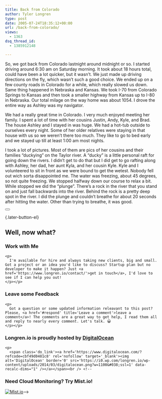 ```yaml
---
title: Back from Colorado
author: Tyler Longren
type: post
date: 2005-07-24T18:35:12+00:00
url: /back-from-colorado/
views:
  - 1363
dsq_thread_id:
  - 1385912148

---
```

So, we got back from Colorado lastnight around midnight or so. I started driving around 6:30 am on Saturday morning. It took about 18 hours total, could have been a lot quicker, but it wasn&#8217;t. We just made up driving directions on the fly, which wasn&#8217;t such a good choice. We ended up on a few county roads in Colorado for a while, which really slowed us down. Same thing happened in Nebraska and Kansas. We took I-70 from Colorado Springs to Kansas and then took a smaller highway from Kansas up to I-80 in Nebraska. Our total milage on the way home was about 1054. I drove the entire way as Ashley was my navigator.

We had a really great time in Colorado. I very much enjoyed meeting her family. I spent a lot of time with her cousins Justin, Andy, Kyle, and Brad. The house Ashley and I stayed in was huge. We had a hot-tub outside to ourselves every night. Some of her older relatives were staying in that house with us so we weren&#8217;t there too much. They like to go to bed early and we stayed up till at least 1:00 am most nights.

I took a lot of pictures. Most of them are pics of her cousins and their families &#8220;duckying&#8221; on the Taylor river. A &#8220;ducky&#8221; is a little personal raft for going down the rivers. I didn&#8217;t get to do that but I did get to go rafting along with Ashley, her dad, her aunt Kyla, and her cousin Kyle. Kyle and I volunteered to sit in front as we were bound to get the wetest. Nobody fell out wich sorta disappointed me. The water was freezing, about 45 degrees, so not quite freezing. We stopped halfway down our course to relax a bit. While stopped we did the &#8220;plunge&#8221;. There&#8217;s a rock in the river that you stand on and just fall backwards into the river. Behind the rock is a pretty deep spot in the river. I did the plunge and couldn&#8217;t breathe for about 20 seconds after hitting the water. Other than trying to breathe, it was good. 

<div class="wpulike wpulike-default " >
  <div class="wp_ulike_general_class wp_ulike_is_not_liked">
    <button type="button"
					aria-label="Like Button"
					data-ulike-id="1951"
					data-ulike-nonce="21a2d41b56"
					data-ulike-type="likeThis"
					data-ulike-template="wpulike-default"
					data-ulike-display-likers="0"
					data-ulike-disable-pophover="0"
					class="wp_ulike_btn wp_ulike_put_image wp_likethis_1951"></button><span class="count-box"></span>
  </div>
</div>

[][1]{.later-button-el}

<div class='what-next'>
  <h2>
    Well, now what?
  </h2>
  
  <div class='hire'>
    <h3>
      Work with Me
    </h3>
    
    <p>
      I'm available for hire and always taking new clients, big and small. Got a project or an idea you'd like to discuss? Startup plan but no developer to make it happen? Just <a href='https://www.longren.io/contact/'>get in touch</a>, I'd love to see if I can help you out!
    </p></p>
  </div>
  
  <div class='hire'>
    <h3>
      Leave some Feedback
    </h3>
    
    <p>
      Got a question or some updated information releavant to this post? Please, <a href='#respond' title='Leave a comment'>leave a comment</a>! The comments are a great way to get help, I read them all and reply to nearly every comment. Let's talk. 😀
    </p></p>
  </div>
  
  <div class='now-what-bottom-ad'>
    <h3>
      Longren.io is proudly hosted by <a href='https://www.digitalocean.com/?refcode=cbf49d0481c8'>DigitalOcean</a>
    </h3>
    
    <p>
      <span class='do_link'><a href='https://www.digitalocean.com/?refcode=cbf49d0481c8' rel='nofollow' target='_blank'><img alt='DigitalOcean' border='0' src='https://i0.wp.com/longren.io/wp-content/uploads/2014/03/digitalocean.png?w=1100&#038;ssl=1' data-recalc-dims="1" /></a></span><br /> <!--

<h3>Need Cloud Monitoring? Try Mist.io!</h3>

<span class='do_link'><a href='http://mist.io/?ref=tyler' rel='nofollow' target='_blank'><img alt='Mist.io' border='0' src='https://i0.wp.com/longren.io/wp-content/uploads/2014/04/mistio.jpg?w=1100&#038;ssl=1' data-recalc-dims="1"></a></span>--></div> </div>

 [1]: #
